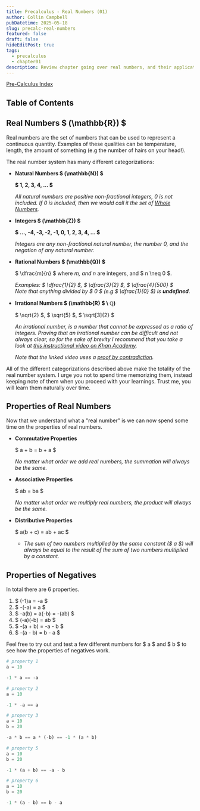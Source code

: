 ```yaml
---
title: Precalculus - Real Numbers (01)
author: Collin Campbell
pubDatetime: 2025-05-18
slug: precalc-real-numbers
featured: false
draft: false
hideEditPost: true
tags:
  - precalculus
  - chapter01
description: Review chapter going over real numbers, and their application.
---
```


[Pre-Calculus Index](./precalc-index)

## Table of Contents

## Real Numbers $ (\mathbb{R}) $

Real numbers are the set of numbers that can be used to represent a continuous
quantity. Examples of these qualities can be temperature, length, the amount of
something (e.g the number of hairs on your head!).

The real number system has many different categorizations:

- **Natural Numbers $ (\mathbb{N}) $**

  **$ 1, 2, 3, 4, ... $**

  _All natural numbers are positive non-fractional integers, 0 is not included._
  _If 0 is included, then we would call it the set of [Whole Numbers](https://www.cuemath.com/numbers/whole-numbers/)._

- **Integers $ (\mathbb{Z}) $**

  **$ ..., -4, -3, -2, -1, 0, 1, 2, 3, 4, ... $**

  _Integers are any non-fractional natural number, the number 0, and the_
  _negation of any natural number._

- **Rational Numbers $ (\mathbb{Q}) $**

  $ \dfrac{m}{n} $ where _m, and n_ are integers, and $ n \neq 0 $.

  _Examples: $ \dfrac{1}{2} $, $ \dfrac{3}{2} $, $ \dfrac{4}{500} $_ \
  _Note that anything divided by $ 0 $ (e.g $ \dfrac{1}{0} $) is **undefined**_.

- **Irrational Numbers $ (\mathbb{R} $ \ $\mathbb{Q})$**

  $ \sqrt{2} $, $ \sqrt{5} $, $ \sqrt[3]{2} $

  _An irrational number, is a number that cannot be expressed as a ratio of_
  _integers. Proving that an irrational number can be difficult and not always_
  _clear, so for the sake of brevity I recommend that you take a look at [this
  instructional video on Khan Academy](https://www.khanacademy.org/math/algebra/x2f8bb11595b61c86:irrational-numbers/x2f8bb11595b61c86:proofs-concerning-irrational-numbers/v/proof-that-square-root-of-2-is-irrational)._

  _Note that the linked video uses a [proof by contradiction](https://en.wikipedia.org/wiki/Proof_by_contradiction)._

All of the different categorizations described above make the totality of the
real number system. I urge you not to spend time memorizing them, instead
keeping note of them when you proceed with your learnings. Trust me, you will
learn them naturally over time.

## Properties of Real Numbers

Now that we understand what a "real number" is we can now spend some time
on the properties of real numbers.

- **Commutative Properties**

  $ a + b = b + a $

  _No matter what order we add real numbers, the summation will always be the same._

- **Associative Properties**

  $ ab = ba $

  _No matter what order we multiply real numbers, the product will always be the
  same._

- **Distributive Properties**

  $ a(b + c) = ab + ac $

  - _The sum of two numbers multiplied by the same constant ($ a $) will always be
    equal to the result of the sum of two numbers multiplied by a constant._

## Properties of Negatives

In total there are 6 properties.

1. $ (-1)a = -a $
2. $ -(-a) = a $
3. $ -a(b) = a(-b) = -(ab) $
4. $ (-a)(-b) = ab $
5. $ -(a + b) = -a - b $
6. $ -(a - b) = b - a $

Feel free to try out and test a few different numbers for $ a $ and $ b $ to see how
the properties of negatives work.

```python
# property 1
a = 10

-1 * a == -a
```

```python
# property 2
a = 10

-1 * -a == a
```

```python
# property 3
a = 10
b = 20

-a * b == a * (-b) == -1 * (a * b)
```

```python
# property 5
a = 10
b = 20

-1 * (a + b) == -a - b
```

```python
# property 6
a = 10
b = 20

-1 * (a - b) == b - a
```
